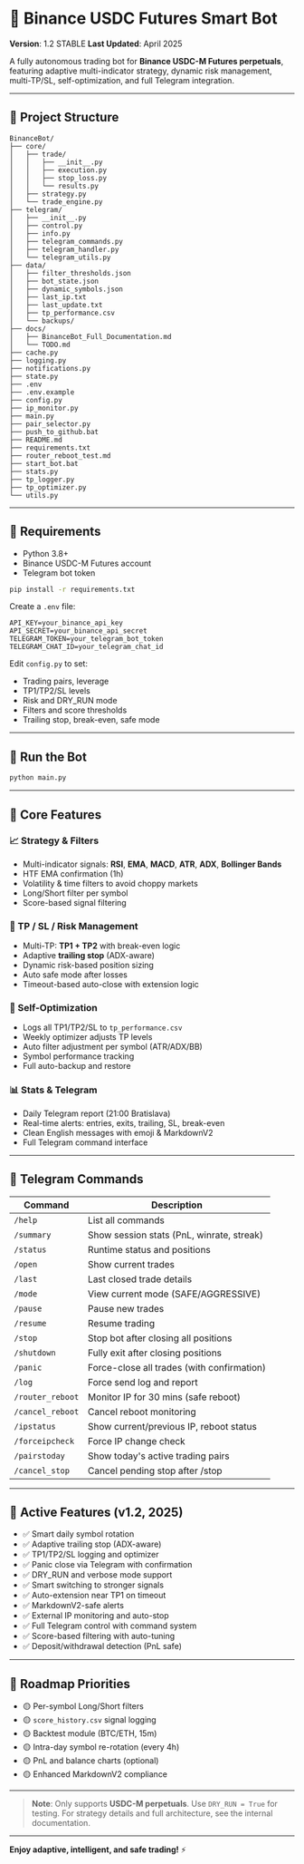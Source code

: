 # 🤖 Binance USDC Futures Smart Bot

**Version**: 1.2 STABLE
**Last Updated**: April 2025

A fully autonomous trading bot for **Binance USDC-M Futures perpetuals**, featuring adaptive multi-indicator strategy, dynamic risk management, multi-TP/SL, self-optimization, and full Telegram integration.

---

## 📁 Project Structure

```
BinanceBot/
├── core/
│   ├── trade/
│   │   ├── __init__.py
│   │   ├── execution.py
│   │   ├── stop_loss.py
│   │   └── results.py
│   ├── strategy.py
│   └── trade_engine.py
├── telegram/
│   ├── __init__.py
│   ├── control.py
│   ├── info.py
│   ├── telegram_commands.py
│   ├── telegram_handler.py
│   └── telegram_utils.py
├── data/
│   ├── filter_thresholds.json
│   ├── bot_state.json
│   ├── dynamic_symbols.json
│   ├── last_ip.txt
│   ├── last_update.txt
│   ├── tp_performance.csv
│   └── backups/
├── docs/
│   ├── BinanceBot_Full_Documentation.md
│   └── TODO.md
├── cache.py
├── logging.py
├── notifications.py
├── state.py
├── .env
├── .env.example
├── config.py
├── ip_monitor.py
├── main.py
├── pair_selector.py
├── push_to_github.bat
├── README.md
├── requirements.txt
├── router_reboot_test.md
├── start_bot.bat
├── stats.py
├── tp_logger.py
├── tp_optimizer.py
└── utils.py
```

---

## 🔧 Requirements

- Python 3.8+
- Binance USDC-M Futures account
- Telegram bot token

```bash
pip install -r requirements.txt
```

Create a `.env` file:

```
API_KEY=your_binance_api_key
API_SECRET=your_binance_api_secret
TELEGRAM_TOKEN=your_telegram_bot_token
TELEGRAM_CHAT_ID=your_telegram_chat_id
```

Edit `config.py` to set:

- Trading pairs, leverage
- TP1/TP2/SL levels
- Risk and DRY_RUN mode
- Filters and score thresholds
- Trailing stop, break-even, safe mode

---

## 🚀 Run the Bot

```bash
python main.py
```

---

## 🧠 Core Features

### 📈 Strategy & Filters

- Multi-indicator signals: **RSI**, **EMA**, **MACD**, **ATR**, **ADX**, **Bollinger Bands**
- HTF EMA confirmation (1h)
- Volatility & time filters to avoid choppy markets
- Long/Short filter per symbol
- Score-based signal filtering

### 🎯 TP / SL / Risk Management

- Multi-TP: **TP1 + TP2** with break-even logic
- Adaptive **trailing stop** (ADX-aware)
- Dynamic risk-based position sizing
- Auto safe mode after losses
- Timeout-based auto-close with extension logic

### 🧠 Self-Optimization

- Logs all TP1/TP2/SL to `tp_performance.csv`
- Weekly optimizer adjusts TP levels
- Auto filter adjustment per symbol (ATR/ADX/BB)
- Symbol performance tracking
- Full auto-backup and restore

### 📊 Stats & Telegram

- Daily Telegram report (21:00 Bratislava)
- Real-time alerts: entries, exits, trailing, SL, break-even
- Clean English messages with emoji & MarkdownV2
- Full Telegram command interface

---

## 📱 Telegram Commands

| Command          | Description                                |
| ---------------- | ------------------------------------------ |
| `/help`          | List all commands                          |
| `/summary`       | Show session stats (PnL, winrate, streak)  |
| `/status`        | Runtime status and positions               |
| `/open`          | Show current trades                        |
| `/last`          | Last closed trade details                  |
| `/mode`          | View current mode (SAFE/AGGRESSIVE)        |
| `/pause`         | Pause new trades                           |
| `/resume`        | Resume trading                             |
| `/stop`          | Stop bot after closing all positions       |
| `/shutdown`      | Fully exit after closing positions         |
| `/panic`         | Force-close all trades (with confirmation) |
| `/log`           | Force send log and report                  |
| `/router_reboot` | Monitor IP for 30 mins (safe reboot)       |
| `/cancel_reboot` | Cancel reboot monitoring                   |
| `/ipstatus`      | Show current/previous IP, reboot status    |
| `/forceipcheck`  | Force IP change check                      |
| `/pairstoday`    | Show today's active trading pairs          |
| `/cancel_stop`   | Cancel pending stop after /stop            |

---

## 📌 Active Features (v1.2, 2025)

- ✅ Smart daily symbol rotation
- ✅ Adaptive trailing stop (ADX-aware)
- ✅ TP1/TP2/SL logging and optimizer
- ✅ Panic close via Telegram with confirmation
- ✅ DRY_RUN and verbose mode support
- ✅ Smart switching to stronger signals
- ✅ Auto-extension near TP1 on timeout
- ✅ MarkdownV2-safe alerts
- ✅ External IP monitoring and auto-stop
- ✅ Full Telegram control with command system
- ✅ Score-based filtering with auto-tuning
- ✅ Deposit/withdrawal detection (PnL safe)

---

## 🧭 Roadmap Priorities

- 🟡 Per-symbol Long/Short filters
- 🟡 `score_history.csv` signal logging
- 🟡 Backtest module (BTC/ETH, 15m)
- 🟡 Intra-day symbol re-rotation (every 4h)
- 🟡 PnL and balance charts (optional)
- 🟡 Enhanced MarkdownV2 compliance

---

> **Note**: Only supports **USDC-M perpetuals**. Use `DRY_RUN = True` for testing.
> For strategy details and full architecture, see the internal documentation.

---

**Enjoy adaptive, intelligent, and safe trading!** ⚡
